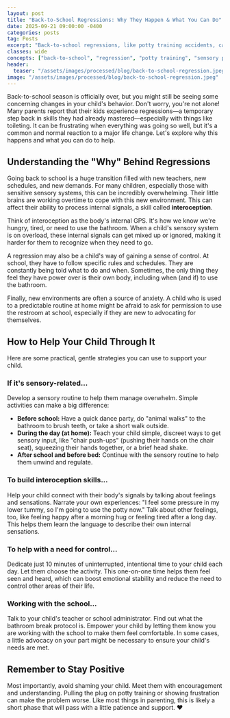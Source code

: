 ```yaml
---
layout: post
title: "Back-to-School Regressions: Why They Happen & What You Can Do"
date: 2025-09-21 09:00:00 -0400
categories: posts
tag: Posts
excerpt: "Back-to-school regressions, like potty training accidents, can be frustrating. This post explores why they happen—from sensory overload to a need for control—and offers practical OT tips to help your child get back on track."
classes: wide
concepts: ["back-to-school", "regression", "potty training", "sensory processing", "interoception", "parenting tips", "emotional regulation"]
header:
  teaser: "/assets/images/processed/blog/back-to-school-regression.jpeg"
image: "/assets/images/processed/blog/back-to-school-regression.jpeg"
---
```


Back-to-school season is officially over, but you might still be seeing some concerning changes in your child's behavior. Don't worry, you're not alone! Many parents report that their kids experience regressions—a temporary step back in skills they had already mastered—especially with things like toileting. It can be frustrating when everything was going so well, but it's a common and normal reaction to a major life change. Let's explore why this happens and what you can do to help.

## Understanding the "Why" Behind Regressions

Going back to school is a huge transition filled with new teachers, new schedules, and new demands. For many children, especially those with sensitive sensory systems, this can be incredibly overwhelming. Their little brains are working overtime to cope with this new environment. This can affect their ability to process internal signals, a skill called **interoception**.

Think of interoception as the body's internal GPS. It's how we know we're hungry, tired, or need to use the bathroom. When a child's sensory system is on overload, these internal signals can get mixed up or ignored, making it harder for them to recognize when they need to go.

A regression may also be a child's way of gaining a sense of control. At school, they have to follow specific rules and schedules. They are constantly being told what to do and when. Sometimes, the only thing they feel they have power over is their own body, including when (and if) to use the bathroom.

Finally, new environments are often a source of anxiety. A child who is used to a predictable routine at home might be afraid to ask for permission to use the restroom at school, especially if they are new to advocating for themselves.

## How to Help Your Child Through It

Here are some practical, gentle strategies you can use to support your child.

### If it's sensory-related...

Develop a sensory routine to help them manage overwhelm. Simple activities can make a big difference:

*   **Before school:** Have a quick dance party, do "animal walks" to the bathroom to brush teeth, or take a short walk outside.
*   **During the day (at home):** Teach your child simple, discreet ways to get sensory input, like "chair push-ups" (pushing their hands on the chair seat), squeezing their hands together, or a brief head shake.
*   **After school and before bed:** Continue with the sensory routine to help them unwind and regulate.

### To build interoception skills...

Help your child connect with their body's signals by talking about feelings and sensations. Narrate your own experiences: "I feel some pressure in my lower tummy, so I'm going to use the potty now." Talk about other feelings, too, like feeling happy after a morning hug or feeling tired after a long day. This helps them learn the language to describe their own internal sensations.

### To help with a need for control...

Dedicate just 10 minutes of uninterrupted, intentional time to your child each day. Let them choose the activity. This one-on-one time helps them feel seen and heard, which can boost emotional stability and reduce the need to control other areas of their life.

### Working with the school...

Talk to your child's teacher or school administrator. Find out what the bathroom break protocol is. Empower your child by letting them know you are working with the school to make them feel comfortable. In some cases, a little advocacy on your part might be necessary to ensure your child's needs are met.

## Remember to Stay Positive

Most importantly, avoid shaming your child. Meet them with encouragement and understanding. Pulling the plug on potty training or showing frustration can make the problem worse. Like most things in parenting, this is likely a short phase that will pass with a little patience and support. ❤️